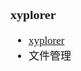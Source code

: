 <span  style="font-family: Simsun,serif; font-size: 17px; ">

### xyplorer

- [xyplorer](https://www.xyplorer.com/)
- 文件管理

</span>